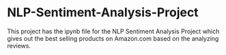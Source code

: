 # NLP-Sentiment-Analysis-Project
This project has the ipynb file for the NLP Sentiment Analysis Project which gives out the best selling products on Amazon.com based on the analyzing reviews. 
